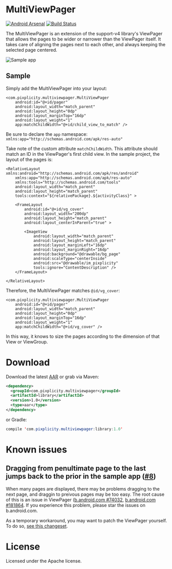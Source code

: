 MultiViewPager
==============
[![Android Arsenal](https://img.shields.io/badge/Android%20Arsenal-MultiViewPager-brightgreen.svg?style=flat)](https://android-arsenal.com/details/1/1489)
[![Build Status](https://travis-ci.org/Pixplicity/MultiViewPager.svg?branch=master)](https://travis-ci.org/Pixplicity/MultiViewPager)

The MultiViewPager is an extension of the support-v4 library's ViewPager that allows the pages to be wider or narrower than the ViewPager itself. It takes care of aligning the pages next to each other, and always keeping the selected page centered.

![Sample app](http://i.imgur.com/0yGMSyE.gif)

## Sample

Simply add the MultiViewPager into your layout:

    <com.pixplicity.multiviewpager.MultiViewPager
        android:id="@+id/pager"
        android:layout_width="match_parent"
        android:layout_height="0dp"
        android:layout_marginTop="16dp"
        android:layout_weight="1"
        app:matchChildWidth="@+id/child_view_to_match" />

Be sure to declare the `app` namespace:  
`xmlns:app="http://schemas.android.com/apk/res-auto"`

Take note of the custom attribute `matchChildWidth`. This attribute should match an ID in the ViewPager's first child view. In the sample project, the layout of the pages is:

	<RelativeLayout xmlns:android="http://schemas.android.com/apk/res/android"
	    xmlns:app="http://schemas.android.com/apk/res-auto"
	    xmlns:tools="http://schemas.android.com/tools"
	    android:layout_width="match_parent"
	    android:layout_height="match_parent"
	    tools:context="${relativePackage}.${activityClass}" >
	
	    <FrameLayout
	        android:id="@+id/vg_cover"
	        android:layout_width="200dp"
	        android:layout_height="match_parent"
	        android:layout_centerInParent="true" >
	
	        <ImageView
	            android:layout_width="match_parent"
	            android:layout_height="match_parent"
	            android:layout_marginLeft="16dp"
	            android:layout_marginRight="16dp"
	            android:background="@drawable/bg_page"
	            android:scaleType="centerInside"
	            android:src="@drawable/im_pixplicity"
	            tools:ignore="ContentDescription" />
	    </FrameLayout>
	
	</RelativeLayout>
	
Therefore, the MultiViewPager matches `@id/vg_cover`:

    <com.pixplicity.multiviewpager.MultiViewPager
        android:id="@+id/pager"
        android:layout_width="match_parent"
        android:layout_height="0dp"
        android:layout_marginTop="16dp"
        android:layout_weight="1"
        app:matchChildWidth="@+id/vg_cover" />

In this way, it knows to size the pages according to the dimension of that View or ViewGroup.

# Download
Download the latest [AAR](http://search.maven.org/#search|ga|1|g:"com.pixplicity.multiviewpager") or grab via Maven:
```XML
<dependency>
  <groupId>com.pixplicity.multiviewpager</groupId>
  <artifactId>library</artifactId>
  <version>1.0</version>
  <type>aar</type>
</dependency>
```

or Gradle:
```Java
compile 'com.pixplicity.multiviewpager:library:1.0'
```

# Known issues

## Dragging from penultimate page to the last jumps back to the prior in the sample app ([#8](https://github.com/Pixplicity/MultiViewPager/issues/8))

When many pages are displayed, there may be problems dragging to the next page, and draggin to preivous pages may be too easy. The root cause of this is an issue in ViewPager ([b.android.com #74032](https://code.google.com/p/android/issues/detail?id=74032), [b.android.com #181864](https://code.google.com/p/android/issues/detail?id=181864). If you experience this problem, please star the issues on b.android.com.

As a temporary workaround, you may want to patch the ViewPager yourself. To do so, [see this changeset](https://github.com/Pixplicity/MultiViewPager/commit/b96f71f3ec518985bff8d6b969bf40c95b739eb5).

# License

Licensed under the Apache license.
